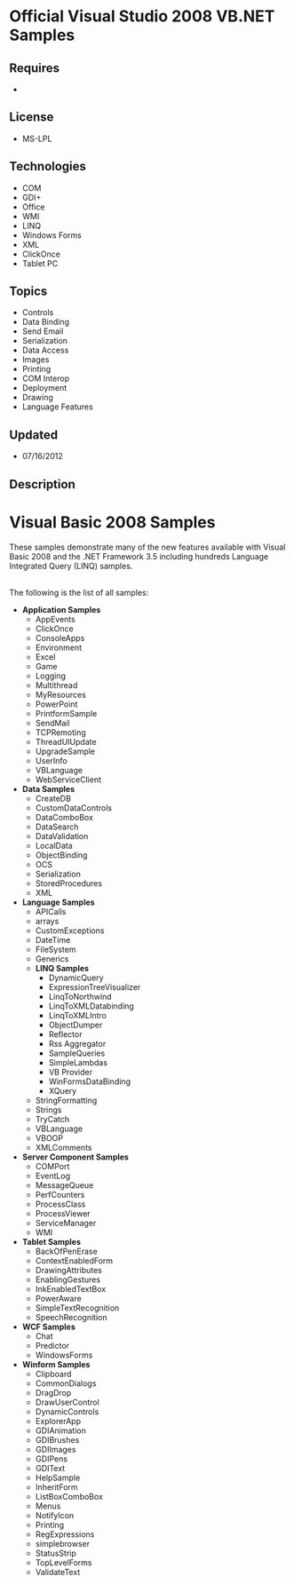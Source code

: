 # Official Visual Studio 2008 VB.NET Samples
## Requires
- 
## License
- MS-LPL
## Technologies
- COM
- GDI+
- Office
- WMI
- LINQ
- Windows Forms
- XML
- ClickOnce
- Tablet PC
## Topics
- Controls
- Data Binding
- Send Email
- Serialization
- Data Access
- Images
- Printing
- COM Interop
- Deployment
- Drawing
- Language Features
## Updated
- 07/16/2012
## Description

<h1><span class="externalLink">Visual Basic 2008 Samples</span></h1>
<p>These samples demonstrate many of the new features available with Visual Basic 2008 and the .NET Framework 3.5 including hundreds Language Integrated Query (LINQ) samples.</p>
<p><br>
The following is the list of all samples:</p>
<ul>
<li><strong>Application Samples</strong>
<ul>
<li>AppEvents </li><li>ClickOnce </li><li>ConsoleApps </li><li>Environment </li><li>Excel </li><li>Game </li><li>Logging </li><li>Multithread </li><li>MyResources </li><li>PowerPoint </li><li>PrintformSample </li><li>SendMail </li><li>TCPRemoting </li><li>ThreadUIUpdate </li><li>UpgradeSample </li><li>UserInfo </li><li>VBLanguage </li><li>WebServiceClient </li></ul>
</li><li><strong>Data Samples</strong>
<ul>
<li>CreateDB </li><li>CustomDataControls </li><li>DataComboBox </li><li>DataSearch </li><li>DataValidation </li><li>LocalData </li><li>ObjectBinding </li><li>OCS </li><li>Serialization </li><li>StoredProcedures </li><li>XML </li></ul>
</li><li><strong>Language Samples</strong>
<ul>
<li>APICalls </li><li>arrays </li><li>CustomExceptions </li><li>DateTime </li><li>FileSystem </li><li>Generics </li><li><strong>LINQ Samples</strong>
<ul>
<li>DynamicQuery </li><li>ExpressionTreeVisualizer </li><li>LinqToNorthwind </li><li>LinqToXMLDatabinding </li><li>LinqToXMLIntro </li><li>ObjectDumper </li><li>Reflector </li><li>Rss Aggregator </li><li>SampleQueries </li><li>SimpleLambdas </li><li>VB Provider </li><li>WinFormsDataBinding </li><li>XQuery </li></ul>
</li><li>StringFormatting </li><li>Strings </li><li>TryCatch </li><li>VBLanguage </li><li>VBOOP </li><li>XMLComments </li></ul>
</li><li><strong>Server Component Samples</strong>
<ul>
<li>COMPort </li><li>EventLog </li><li>MessageQueue </li><li>PerfCounters </li><li>ProcessClass </li><li>ProcessViewer </li><li>ServiceManager </li><li>WMI </li></ul>
</li><li><strong>Tablet Samples</strong>
<ul>
<li>BackOfPenErase </li><li>ContextEnabledForm </li><li>DrawingAttributes </li><li>EnablingGestures </li><li>InkEnabledTextBox </li><li>PowerAware </li><li>SimpleTextRecognition </li><li>SpeechRecognition </li></ul>
</li><li><strong>WCF Samples</strong>
<ul>
<li>Chat </li><li>Predictor </li><li>WindowsForms </li></ul>
</li><li><strong>Winform Samples</strong>
<ul>
<li>Clipboard </li><li>CommonDialogs </li><li>DragDrop </li><li>DrawUserControl </li><li>DynamicControls </li><li>ExplorerApp </li><li>GDIAnimation </li><li>GDIBrushes </li><li>GDIImages </li><li>GDIPens </li><li>GDIText </li><li>HelpSample </li><li>InheritForm </li><li>ListBoxComboBox </li><li>Menus </li><li>NotifyIcon </li><li>Printing </li><li>RegExpressions </li><li>simplebrowser </li><li>StatusStrip </li><li>TopLevelForms </li><li>ValidateText </li></ul>
</li></ul>
